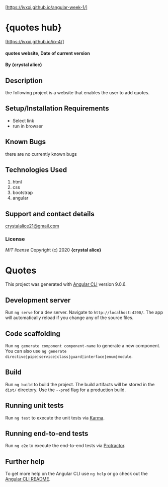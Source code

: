 [https://ivxxi.github.io/angular-week-1/]

# {quotes hub}
[https://ivxxi.github.io/ip-4/]
#### quotes website, Date of current version
#### By **{crystal alice}**
## Description
the following project is a website that enables the user to add quotes.

## Setup/Installation Requirements
* Select link
* run in browser

## Known Bugs
there are no currently known bugs 

## Technologies Used
1. html
2. css
3. bootstrap
4. angular

## Support and contact details
crystalalice21@gmail.com

### License
*MIT license*
Copyright (c) 2020 **{crystal alice}**



# Quotes

This project was generated with [Angular CLI](https://github.com/angular/angular-cli) version 9.0.6.

## Development server

Run `ng serve` for a dev server. Navigate to `http://localhost:4200/`. The app will automatically reload if you change any of the source files.

## Code scaffolding

Run `ng generate component component-name` to generate a new component. You can also use `ng generate directive|pipe|service|class|guard|interface|enum|module`.

## Build

Run `ng build` to build the project. The build artifacts will be stored in the `dist/` directory. Use the `--prod` flag for a production build.

## Running unit tests

Run `ng test` to execute the unit tests via [Karma](https://karma-runner.github.io).

## Running end-to-end tests

Run `ng e2e` to execute the end-to-end tests via [Protractor](http://www.protractortest.org/).

## Further help

To get more help on the Angular CLI use `ng help` or go check out the [Angular CLI README](https://github.com/angular/angular-cli/blob/master/README.md).
